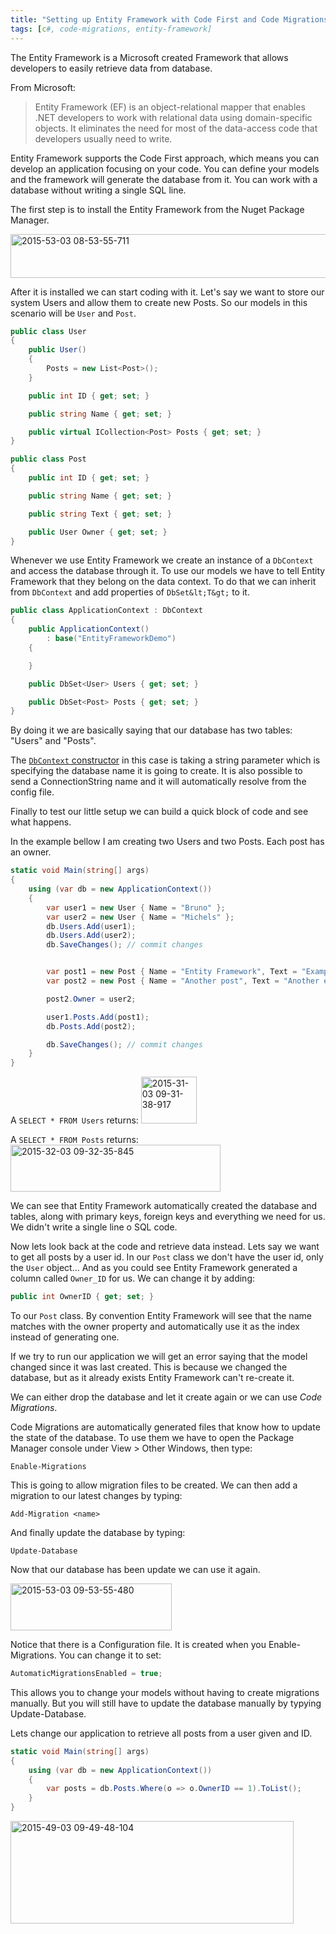```yaml
---
title: "Setting up Entity Framework with Code First and Code Migrations"
tags: [c#, code-migrations, entity-framework]
---
```


The Entity Framework is a Microsoft created Framework that allows developers to easily retrieve data from database.

From Microsoft:
<blockquote>Entity Framework (EF) is an object-relational mapper that enables .NET developers to work with relational data using domain-specific objects. It eliminates the need for most of the data-access code that developers usually need to write.</blockquote>
Entity Framework supports the Code First approach, which means you can develop an application focusing on your code. You can define your models and the framework will generate the database from it. You can work with a database without writing a single SQL line.<!--more-->

The first step is to install the Entity Framework from the Nuget Package Manager.

<a href="https://brunolm.files.wordpress.com/2015/03/2015-53-03-08-53-55-711.png"><img class="alignnone size-full wp-image-65" src="https://brunolm.files.wordpress.com/2015/03/2015-53-03-08-53-55-711.png" alt="2015-53-03 08-53-55-711" width="591" height="70" /></a>

After it is installed we can start coding with it. Let's say we want to store our system Users and allow them to create new Posts. So our models in this scenario will be `User` and `Post`.

```csharp
public class User
{
    public User()
    {
        Posts = new List<Post>();
    }

    public int ID { get; set; }

    public string Name { get; set; }

    public virtual ICollection<Post> Posts { get; set; }
}

public class Post
{
    public int ID { get; set; }

    public string Name { get; set; }

    public string Text { get; set; }

    public User Owner { get; set; }
}
```

Whenever we use Entity Framework we create an instance of a `DbContext` and access the database through it. To use our models we have to tell Entity Framework that they belong on the data context. To do that we can inherit from `DbContext` and add properties of `DbSet&lt;T&gt;` to it.

```csharp
public class ApplicationContext : DbContext
{
    public ApplicationContext()
        : base("EntityFrameworkDemo")
    {

    }

    public DbSet<User> Users { get; set; }

    public DbSet<Post> Posts { get; set; }
}
```

By doing it we are basically saying that our database has two tables: "Users" and "Posts".

The <a href="https://msdn.microsoft.com/en-us/library/gg679467(v=vs.113).aspx" target="_blank">`DbContext` constructor</a> in this case is taking a string parameter which is specifying the database name it is going to create. It is also possible to send a ConnectionString name and it will automatically resolve from the config file.

Finally to test our little setup we can build a quick block of code and see what happens.

In the example bellow I am creating two Users and two Posts. Each post has an owner.

```csharp
static void Main(string[] args)
{
    using (var db = new ApplicationContext())
    {
        var user1 = new User { Name = "Bruno" };
        var user2 = new User { Name = "Michels" };
        db.Users.Add(user1);
        db.Users.Add(user2);
        db.SaveChanges(); // commit changes


        var post1 = new Post { Name = "Entity Framework", Text = "Example using EF" };
        var post2 = new Post { Name = "Another post", Text = "Another example using EF" };

        post2.Owner = user2;

        user1.Posts.Add(post1);
        db.Posts.Add(post2);

        db.SaveChanges(); // commit changes
    }
}
```

A `SELECT * FROM Users` returns:
<a href="https://brunolm.files.wordpress.com/2015/03/2015-31-03-09-31-38-917.png"><img class="alignnone size-full wp-image-67" src="https://brunolm.files.wordpress.com/2015/03/2015-31-03-09-31-38-917.png" alt="2015-31-03 09-31-38-917" width="89" height="75" /></a>

A `SELECT * FROM Posts` returns:
<a href="https://brunolm.files.wordpress.com/2015/03/2015-32-03-09-32-35-845.png"><img class="alignnone size-full wp-image-68" src="https://brunolm.files.wordpress.com/2015/03/2015-32-03-09-32-35-845.png" alt="2015-32-03 09-32-35-845" width="336" height="75" /></a>

We can see that Entity Framework automatically created the database and tables, along with primary keys, foreign keys and everything we need for us. We didn't write a single line o SQL code.

Now lets look back at the code and retrieve data instead. Lets say we want to get all posts by a user id. In our `Post` class we don't have the user id, only the `User` object... And as you could see Entity Framework generated a column called `Owner_ID` for us. We can change it by adding:

```csharp
public int OwnerID { get; set; }
```

To our `Post` class. By convention Entity Framework will see that the name matches with the owner property and automatically use it as the index instead of generating one.

If we try to run our application we will get an error saying that the model changed since it was last created. This is because we changed the database, but as it already exists Entity Framework can't re-create it.

We can either drop the database and let it create again or we can use <em>Code Migrations</em>.

Code Migrations are automatically generated files that know how to update the state of the database. To use them we have to open the Package Manager console under View &gt; Other Windows, then type:

```Enable-Migrations```

This is going to allow migration files to be created. We can then add a migration to our latest changes by typing:

```Add-Migration <name>```

And finally update the database by typing:

```Update-Database```

Now that our database has been update we can use it again.

<a href="https://brunolm.files.wordpress.com/2015/03/2015-53-03-09-53-55-480.png"><img class="alignnone size-full wp-image-72" src="https://brunolm.files.wordpress.com/2015/03/2015-53-03-09-53-55-480.png" alt="2015-53-03 09-53-55-480" width="258" height="75" /></a>

Notice that there is a Configuration file. It is created when you Enable-Migrations. You can change it to set:

```csharp
AutomaticMigrationsEnabled = true;
```

This allows you to change your models without having to create migrations manually. But you will still have to update the database manually by typying Update-Database.

Lets change our application to retrieve all posts from a user given and ID.

```csharp
static void Main(string[] args)
{
    using (var db = new ApplicationContext())
    {
        var posts = db.Posts.Where(o => o.OwnerID == 1).ToList();
    }
}
```

<a href="https://brunolm.files.wordpress.com/2015/03/2015-49-03-09-49-48-104.png"><img class="alignnone size-full wp-image-71" src="https://brunolm.files.wordpress.com/2015/03/2015-49-03-09-49-48-104.png" alt="2015-49-03 09-49-48-104" width="453" height="164" /></a>
